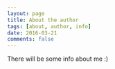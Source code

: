 ```yaml
---
layout: page
title: About the author
tags: [about, author, info]
date: 2016-03-21
comments: false
---
```

    
There will be some info about me :)
